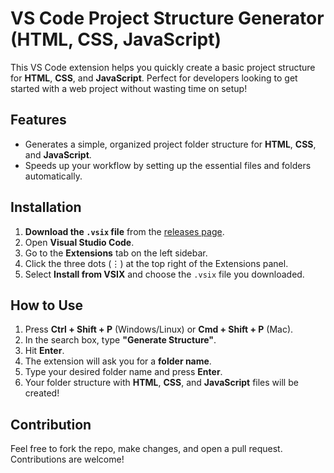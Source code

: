 # VS Code Project Structure Generator (HTML, CSS, JavaScript)

This VS Code extension helps you quickly create a basic project structure for **HTML**, **CSS**, and **JavaScript**. Perfect for developers looking to get started with a web project without wasting time on setup!

## Features
- Generates a simple, organized project folder structure for **HTML**, **CSS**, and **JavaScript**.
- Speeds up your workflow by setting up the essential files and folders automatically.

## Installation

1. **Download the `.vsix` file** from the [releases page](<https://github.com/Khan-Ziaulhaq/Project-Structure-Generator/releases/tag/PSG>).
2. Open **Visual Studio Code**.
3. Go to the **Extensions** tab on the left sidebar.
4. Click the three dots (⋮) at the top right of the Extensions panel.
5. Select **Install from VSIX** and choose the `.vsix` file you downloaded.

## How to Use

1. Press **Ctrl + Shift + P** (Windows/Linux) or **Cmd + Shift + P** (Mac).
2. In the search box, type **"Generate Structure"**.
3. Hit **Enter**.
4. The extension will ask you for a **folder name**.
5. Type your desired folder name and press **Enter**.
6. Your folder structure with **HTML**, **CSS**, and **JavaScript** files will be created!

## Contribution

Feel free to fork the repo, make changes, and open a pull request. Contributions are welcome!

